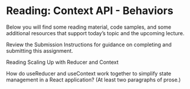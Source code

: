 # Reading: Context API - Behaviors
Below you will find some reading material, code samples, and some additional resources that support today’s topic and the upcoming lecture.

Review the Submission Instructions for guidance on completing and submitting this assignment.

Reading
Scaling Up with Reducer and Context

How do useReducer and useContext work together to simplify state management in a React application? (At least two paragraphs of prose.)
